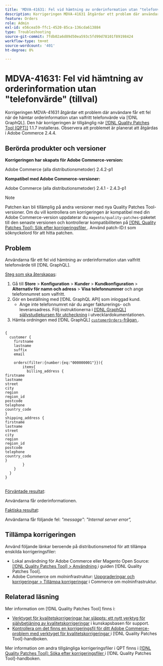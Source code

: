 ```yaml
---
title: 'MDVA-41631: Fel vid hämtning av orderinformation utan "telefonvärde" (tillval)'
description: Korrigeringen MDVA-41631 åtgärdar ett problem där användare får ett fel när de hämtar orderinformation utan valfritt telefonvärde till och med  [!DNL GraphQL]. Den här korrigeringen är tillgänglig när [QPT-verktyget (Quality Patches Tool)](https://experienceleague.adobe.com/sv/docs/commerce-operations/tools/quality-patches-tool/quality-patches-tool-to-self-serve-quality-patches) 1.1.7 är installerat. Observera att problemet är planerat att åtgärdas i Adobe Commerce 2.4.4.
feature: Orders
role: Admin
exl-id: e56cea59-ffc1-4520-85ca-136cda613884
type: Troubleshooting
source-git-commit: 7fdb02a6d89d50ea593c5fd99d78101f89198424
workflow-type: tm+mt
source-wordcount: '401'
ht-degree: 0%

---
```


# MDVA-41631: Fel vid hämtning av orderinformation utan &quot;telefonvärde&quot; (tillval)

Korrigeringen MDVA-41631 åtgärdar ett problem där användare får ett fel när de hämtar orderinformation utan valfritt telefonvärde via [!DNL GraphQL]. Den här korrigeringen är tillgänglig när [[!DNL Quality Patches Tool (QPT)]](https://experienceleague.adobe.com/sv/docs/commerce-operations/tools/quality-patches-tool/quality-patches-tool-to-self-serve-quality-patches) 1.1.7 installeras. Observera att problemet är planerat att åtgärdas i Adobe Commerce 2.4.4.

## Berörda produkter och versioner

**Korrigeringen har skapats för Adobe Commerce-version:**

Adobe Commerce (alla distributionsmetoder) 2.4.2-p1

**Kompatibel med Adobe Commerce-versioner:**

Adobe Commerce (alla distributionsmetoder) 2.4.1 - 2.4.3-p1

>[!NOTE]
>
>Patchen kan bli tillämplig på andra versioner med nya Quality Patches Tool-versioner. Om du vill kontrollera om korrigeringen är kompatibel med din Adobe Commerce-version uppdaterar du `magento/quality-patches`-paketet till den senaste versionen och kontrollerar kompatibiliteten på [[!DNL Quality Patches Tool]: Sök efter korrigeringsfiler ](https://experienceleague.adobe.com/sv/docs/commerce-operations/tools/quality-patches-tool/quality-patches-tool-to-self-serve-quality-patches). Använd patch-ID:t som söknyckelord för att hitta patchen.

## Problem

Användarna får ett fel vid hämtning av orderinformation utan valfritt telefonvärde till [!DNL GraphQL].

<u>Steg som ska återskapas</u>:

1. Gå till **Store** > **Konfiguration** > **Kunder** > **Kundkonfiguration** > **Alternativ för namn och adress** > **Visa telefonnummer** och ange telefonnumret som valfritt.
1. Gör en beställning med [!DNL GraphQL API] som inloggad kund.
   * Ange inte telefonnumret när du anger fakturerings- och leveransadress. Följ instruktionerna i [[!DNL GraphQL] självstudiekursen för utcheckning](https://developer.adobe.com/commerce/webapi/graphql/tutorials/checkout/) i utvecklardokumentationen.
1. Hämta ordningen med [!DNL GraphQL] [`customerOrders`-frågan ](https://developer.adobe.com/commerce/webapi/graphql/schema/customer/queries/orders/).

<pre>
<code class="language-graphql">
&lbrace;
  customer &lbrace;
    firstname
    lastname
    suffix
    email

    orders(filter:{number:{eq:"000000001"}})&lbrace;
        items&lbrace;
          billing_address &lbrace;
firstname
lastname
street
city
region
region_id
postcode
telephone
country_code
&rbrace;
shipping_address &lbrace;
firstname
lastname
street
city
region
region_id
postcode
telephone
country_code
&rbrace;
        &rbrace;
    &rbrace;
  &rbrace;
&rbrace;
</code>
</pre>

<u>Förväntade resultat</u>:

Användarna får orderinformationen.

<u>Faktiska resultat</u>:

Användarna får följande fel: *&quot;message&quot;: &quot;Internal server error&quot;,*

## Tillämpa korrigeringen

Använd följande länkar beroende på distributionsmetod för att tillämpa enskilda korrigeringsfiler:

* Lokal användning för Adobe Commerce eller Magento Open Source: [[!DNL Quality Patches Tool] > Användning ](/help/tools/quality-patches-tool/usage.md) i guiden [!DNL Quality Patches Tool].
* Adobe Commerce om molninfrastruktur: [Uppgraderingar och korrigeringar > Tillämpa korrigeringar](https://experienceleague.adobe.com/docs/commerce-cloud-service/user-guide/develop/upgrade/apply-patches.html?lang=sv-SE) i Commerce om molninfrastruktur.

## Relaterad läsning

Mer information om [!DNL Quality Patches Tool] finns i:

* [Verktyget för kvalitetskorrigeringar har släppts: ett nytt verktyg för självbetjäning av kvalitetskorrigeringar](https://experienceleague.adobe.com/sv/docs/commerce-operations/tools/quality-patches-tool/quality-patches-tool-to-self-serve-quality-patches) i kunskapsbasen för support.
* [Kontrollera om det finns en korrigeringsfil för ditt Adobe Commerce-problem med verktyget för kvalitetskorrigeringar ](/help/tools/quality-patches-tool/patches-available-in-qpt/check-patch-for-magento-issue-with-magento-quality-patches.md) i [!DNL Quality Patches Tool]-handboken.

Mer information om andra tillgängliga korrigeringsfiler i QPT finns i [[!DNL Quality Patches Tool]: Söka efter korrigeringsfiler ](https://experienceleague.adobe.com/tools/commerce-quality-patches/index.html?lang=sv-SE) i [!DNL Quality Patches Tool]-handboken.
